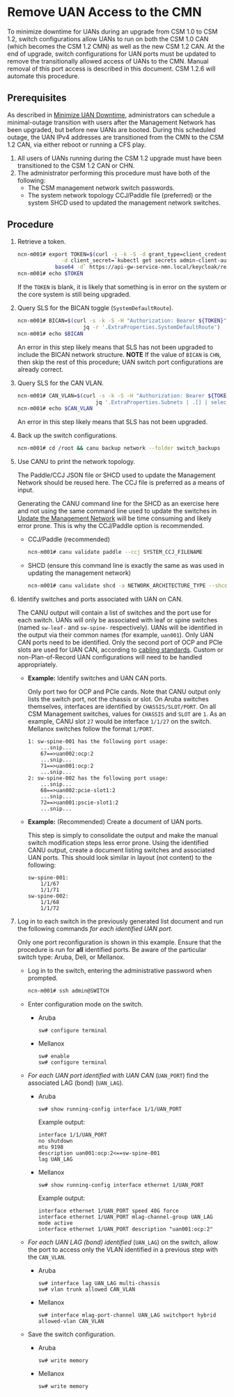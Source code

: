 # Remove UAN Access to the CMN

To minimize downtime for UANs during an upgrade from CSM 1.0 to CSM 1.2, switch configurations allow UANs to run on both the CSM 1.0 CAN (which becomes the CSM 1.2 CMN) as well as the new CSM 1.2 CAN.
At the end of upgrade, switch configurations for UAN ports must be updated to remove the transitionally allowed access of UANs to the CMN. Manual removal of this port access is described in this document.
CSM 1.2.6 will automate this procedure.

## Prerequisites

As described in [Minimize UAN Downtime](bican_enable.md#minimize-uan-downtime), administrators can schedule a minimal-outage transition with users after the Management Network has been upgraded, but before new UANs are booted.
During this scheduled outage, the UAN IPv4 addresses are transitioned from the CMN to the CSM 1.2 CAN, via either reboot or running a CFS play.

1. All users of UANs running during the CSM 1.2 upgrade must have been transitioned to the CSM 1.2 CAN or CHN.
1. The administrator performing this procedure must have both of the following:
    - The CSM management network switch passwords.
    - The system network topology CCJ/Paddle file (preferred) or the system SHCD used to updated the management network switches.

## Procedure

1. Retrieve a token.

    ```bash
    ncn-m001# export TOKEN=$(curl -s -k -S -d grant_type=client_credentials -d client_id=admin-client \
                  -d client_secret=`kubectl get secrets admin-client-auth -o jsonpath='{.data.client-secret}' |
                base64 -d` https://api-gw-service-nmn.local/keycloak/realms/shasta/protocol/openid-connect/token | jq -r '.access_token')
    ncn-m001# echo $TOKEN
    ```

    If the `TOKEN` is blank, it is likely that something is in error on the system or the core system is still being upgraded.

1. Query SLS for the BICAN toggle (`SystemDefaultRoute`).

    ```bash
    ncn-m001# BICAN=$(curl -s -k -S -H "Authorization: Bearer ${TOKEN}" https://api-gw-service-nmn.local/apis/sls/v1/networks/BICAN |
                         jq -r '.ExtraProperties.SystemDefaultRoute')
    ncn-m001# echo $BICAN
    ```

    An error in this step likely means that SLS has not been upgraded to include the BICAN network structure. **NOTE** If the value of `BICAN` is `CHN`, then skip the rest of this procedure; UAN switch port configurations are already correct.

1. Query SLS for the CAN VLAN.

    ```bash
    ncn-m001# CAN_VLAN=$(curl -s -k -S -H "Authorization: Bearer ${TOKEN}" https://api-gw-service-nmn.local/apis/sls/v1/networks/CAN |
                             jq '.ExtraProperties.Subnets | .[] | select(.Name=="bootstrap_dhcp") | .VlanID')
    ncn-m001# echo $CAN_VLAN
    ```

    An error in this step likely means that SLS has not been upgraded.

1. Back up the switch configurations.

    ```bash
    ncn-m001# cd /root && canu backup network --folder switch_backups
    ```

1. Use CANU to print the network topology.

    The Paddle/CCJ JSON file or SHCD used to update the Management Network should be reused here. The CCJ file is preferred as a means of input.

    Generating the CANU command line for the SHCD as an exercise here and not using the same command line used to update the switches in [Update the Management Network](../../../upgrade/1.2/Stage_0_Prerequisites.md#stage-03---upgrade-management-network)
will be time consuming and likely error prone. This is why the CCJ/Paddle option is recommended.

    - CCJ/Paddle (recommended)

        ```bash
        ncn-m001# canu validate paddle --ccj SYSTEM_CCJ_FILENAME
        ```

    - SHCD (ensure this command line is exactly the same as was used in updating the management network)

        ```bash
        ncn-m001# canu validate shcd -a NETWORK_ARCHITECTURE_TYPE --shcd SHCD_FILENAME --tabs LIST,OF,WORKSHEETS --corners TAB1_UPPER_LEFT, TAB1_LOWER_RIGHT...
        ```

1. Identify switches and ports associated with UAN on CAN.

    The CANU output will contain a list of switches and the port use for each switch.
    UANs will only be associated with leaf or spine switches (named `sw-leaf-` and `sw-spine-` respectively). UANs will be identified in the output via their common names (for example, `uan001`).
Only UAN CAN ports need to be identified. Only the second port of OCP and PCIe slots are used for UAN CAN, according to [cabling standards](../../../install/cable_management_network_servers.md).
Custom or non-Plan-of-Record UAN configurations will need to be handled appropriately.

    - **Example:** Identify switches and UAN CAN ports.

        Only port two for OCP and PCIe cards. Note that CANU output only lists the switch port, not the chassis or slot.
        On Aruba switches themselves, interfaces are identified by `CHASSIS/SLOT/PORT`. On all CSM Management switches, values for `CHASSIS` and `SLOT` are `1`.
        As an example, CANU slot `27` would be interface `1/1/27` on the switch. Mellanox switches follow the format `1/PORT`.
  
        ```text
        1: sw-spine-001 has the following port usage:
            ...snip...
            67==>uan002:ocp:2
            ...snip...
            71==>uan001:ocp:2
            ...snip...
        2: sw-spine-002 has the following port usage:
            ...snip...
            68==>uan002:pcie-slot1:2
            ...snip...
            72==>uan001:pscie-slot1:2
            ...snip...
        ```

    - **Example:** (Recommended) Create a document of UAN ports.

        This step is simply to consolidate the output and make the manual switch modification steps less error prone.
        Using the identified CANU output, create a document listing switches and associated UAN ports. This should look similar in layout (not content) to the following:

        ```text
        sw-spine-001:
            1/1/67
            1/1/71
        sw-spine-002:
            1/1/68
            1/1/72
        ```

1. Log in to each switch in the previously generated list document and run the following commands *for each identified UAN port*.

    Only one port reconfiguration is shown in this example. Ensure that the procedure is run for **all** identified ports.
    Be aware of the particular switch type: Aruba, Dell, or Mellanox.

    - Log in to the switch, entering the administrative password when prompted.
  
        ```bash
        ncn-m001# ssh admin@SWITCH
        ```

    - Enter configuration mode on the switch.

        - Aruba

            ```console
           sw# configure terminal
           ```

        - Mellanox

            ```console
            sw# enable
            sw# configure terminal
            ```

    - *For each UAN port identified with UAN CAN* (`UAN_PORT`) find the associated LAG (bond) (`UAN_LAG`).
  
      - Aruba

          ```console
          sw# show running-config interface 1/1/UAN_PORT
          ```

          Example output:

          ```text
          interface 1/1/UAN_PORT
          no shutdown
          mtu 9198
          description uan001:ocp:2<==sw-spine-001
          lag UAN_LAG
          ```

      - Mellanox

          ```console
          sw# show running-config interface ethernet 1/UAN_PORT
          ```

          Example output:

          ```text
          interface ethernet 1/UAN_PORT speed 40G force
          interface ethernet 1/UAN_PORT mlag-channel-group UAN_LAG mode active
          interface ethernet 1/UAN_PORT description "uan001:ocp:2"
          ```

    - *For each UAN LAG (bond) identified* (`UAN_LAG`) on the switch, allow the port to access only the VLAN identified in a previous step with the `CAN_VLAN`.

      - Aruba
  
          ```console
          sw# interface lag UAN_LAG multi-chassis
          sw# vlan trunk allowed CAN_VLAN
          ```

      - Mellanox
  
          ```console
          sw# interface mlag-port-channel UAN_LAG switchport hybrid allowed-vlan CAN_VLAN
          ```

    - Save the switch configuration.

      - Aruba

          ```console
          sw# write memory
          ```

      - Mellanox

          ```console
          sw# write memory
          ```
